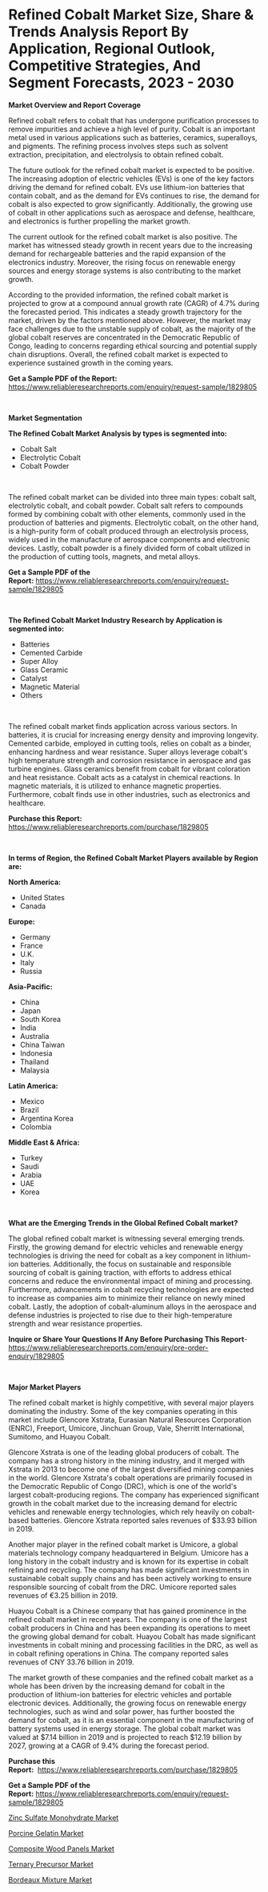 <p><h1>Refined Cobalt Market Size, Share & Trends Analysis Report By Application, Regional Outlook, Competitive Strategies, And Segment Forecasts, 2023 - 2030</h1></p><p><strong>Market Overview and Report Coverage</strong></p>
<p><p>Refined cobalt refers to cobalt that has undergone purification processes to remove impurities and achieve a high level of purity. Cobalt is an important metal used in various applications such as batteries, ceramics, superalloys, and pigments. The refining process involves steps such as solvent extraction, precipitation, and electrolysis to obtain refined cobalt.</p><p>The future outlook for the refined cobalt market is expected to be positive. The increasing adoption of electric vehicles (EVs) is one of the key factors driving the demand for refined cobalt. EVs use lithium-ion batteries that contain cobalt, and as the demand for EVs continues to rise, the demand for cobalt is also expected to grow significantly. Additionally, the growing use of cobalt in other applications such as aerospace and defense, healthcare, and electronics is further propelling the market growth.</p><p>The current outlook for the refined cobalt market is also positive. The market has witnessed steady growth in recent years due to the increasing demand for rechargeable batteries and the rapid expansion of the electronics industry. Moreover, the rising focus on renewable energy sources and energy storage systems is also contributing to the market growth.</p><p>According to the provided information, the refined cobalt market is projected to grow at a compound annual growth rate (CAGR) of 4.7% during the forecasted period. This indicates a steady growth trajectory for the market, driven by the factors mentioned above. However, the market may face challenges due to the unstable supply of cobalt, as the majority of the global cobalt reserves are concentrated in the Democratic Republic of Congo, leading to concerns regarding ethical sourcing and potential supply chain disruptions. Overall, the refined cobalt market is expected to experience sustained growth in the coming years.</p></p>
<p><strong>Get a Sample PDF of the Report:</strong> <a href="https://www.reliableresearchreports.com/enquiry/request-sample/1829805">https://www.reliableresearchreports.com/enquiry/request-sample/1829805</a></p>
<p>&nbsp;</p>
<p><strong>Market Segmentation</strong></p>
<p><strong>The Refined Cobalt Market Analysis by types is segmented into:</strong></p>
<p><ul><li>Cobalt Salt</li><li>Electrolytic Cobalt</li><li>Cobalt Powder</li></ul></p>
<p>&nbsp;</p>
<p><p>The refined cobalt market can be divided into three main types: cobalt salt, electrolytic cobalt, and cobalt powder. Cobalt salt refers to compounds formed by combining cobalt with other elements, commonly used in the production of batteries and pigments. Electrolytic cobalt, on the other hand, is a high-purity form of cobalt produced through an electrolysis process, widely used in the manufacture of aerospace components and electronic devices. Lastly, cobalt powder is a finely divided form of cobalt utilized in the production of cutting tools, magnets, and metal alloys.</p></p>
<p><strong>Get a Sample PDF of the Report:</strong>&nbsp;<a href="https://www.reliableresearchreports.com/enquiry/request-sample/1829805">https://www.reliableresearchreports.com/enquiry/request-sample/1829805</a></p>
<p>&nbsp;</p>
<p><strong>The Refined Cobalt Market Industry Research by Application is segmented into:</strong></p>
<p><ul><li>Batteries</li><li>Cemented Carbide</li><li>Super Alloy</li><li>Glass Ceramic</li><li>Catalyst</li><li>Magnetic Material</li><li>Others</li></ul></p>
<p>&nbsp;</p>
<p><p>The refined cobalt market finds application across various sectors. In batteries, it is crucial for increasing energy density and improving longevity. Cemented carbide, employed in cutting tools, relies on cobalt as a binder, enhancing hardness and wear resistance. Super alloys leverage cobalt's high temperature strength and corrosion resistance in aerospace and gas turbine engines. Glass ceramics benefit from cobalt for vibrant coloration and heat resistance. Cobalt acts as a catalyst in chemical reactions. In magnetic materials, it is utilized to enhance magnetic properties. Furthermore, cobalt finds use in other industries, such as electronics and healthcare.</p></p>
<p><strong>Purchase this Report:</strong>&nbsp; <a href="https://www.reliableresearchreports.com/purchase/1829805">https://www.reliableresearchreports.com/purchase/1829805</a></p>
<p>&nbsp;</p>
<p><strong>In terms of Region, the Refined Cobalt Market Players available by Region are:</strong></p>
<p>
    <p> <strong> North America: </strong>
        <ul>
            <li>United States</li>
            <li>Canada</li>
        </ul>
        </p> 
    <p> <strong> Europe: </strong>
        <ul>
            <li>Germany</li>
            <li>France</li>
            <li>U.K.</li>
            <li>Italy</li>
            <li>Russia</li>
        </ul>
        </p> 
    <p> <strong> Asia-Pacific: </strong>
        <ul>
            <li>China</li>
            <li>Japan</li>
            <li>South Korea</li>
            <li>India</li>
            <li>Australia</li>
            <li>China Taiwan</li>
            <li>Indonesia</li>
            <li>Thailand</li>
            <li>Malaysia</li>
        </ul>
        </p> 
    <p> <strong> Latin America: </strong>
        <ul>
            <li>Mexico</li>
            <li>Brazil</li>
            <li>Argentina Korea</li>
            <li>Colombia</li>
        </ul>
        </p> 
    <p> <strong> Middle East & Africa: </strong>
        <ul>
            <li>Turkey</li>
            <li>Saudi</li>
            <li>Arabia</li>
            <li>UAE</li>
            <li>Korea</li>
        </ul>
    </p>
    </p>
<p>&nbsp;</p>
<p><strong>What are the Emerging Trends in the Global Refined Cobalt market?</strong></p>
<p><p>The global refined cobalt market is witnessing several emerging trends. Firstly, the growing demand for electric vehicles and renewable energy technologies is driving the need for cobalt as a key component in lithium-ion batteries. Additionally, the focus on sustainable and responsible sourcing of cobalt is gaining traction, with efforts to address ethical concerns and reduce the environmental impact of mining and processing. Furthermore, advancements in cobalt recycling technologies are expected to increase as companies aim to minimize their reliance on newly mined cobalt. Lastly, the adoption of cobalt-aluminum alloys in the aerospace and defense industries is projected to rise due to their high-temperature strength and wear resistance properties.</p></p>
<p><strong>Inquire or Share Your Questions If Any Before Purchasing This Report</strong>- <a href="https://www.reliableresearchreports.com/enquiry/pre-order-enquiry/1829805">https://www.reliableresearchreports.com/enquiry/pre-order-enquiry/1829805</a></p>
<p>&nbsp;</p>
<p><strong>Major Market Players</strong></p>
<p><p>The refined cobalt market is highly competitive, with several major players dominating the industry. Some of the key companies operating in this market include Glencore Xstrata, Eurasian Natural Resources Corporation (ENRC), Freeport, Umicore, Jinchuan Group, Vale, Sherritt International, Sumitomo, and Huayou Cobalt.</p><p>Glencore Xstrata is one of the leading global producers of cobalt. The company has a strong history in the mining industry, and it merged with Xstrata in 2013 to become one of the largest diversified mining companies in the world. Glencore Xstrata's cobalt operations are primarily focused in the Democratic Republic of Congo (DRC), which is one of the world's largest cobalt-producing regions. The company has experienced significant growth in the cobalt market due to the increasing demand for electric vehicles and renewable energy technologies, which rely heavily on cobalt-based batteries. Glencore Xstrata reported sales revenues of $33.93 billion in 2019.</p><p>Another major player in the refined cobalt market is Umicore, a global materials technology company headquartered in Belgium. Umicore has a long history in the cobalt industry and is known for its expertise in cobalt refining and recycling. The company has made significant investments in sustainable cobalt supply chains and has been actively working to ensure responsible sourcing of cobalt from the DRC. Umicore reported sales revenues of €3.25 billion in 2019.</p><p>Huayou Cobalt is a Chinese company that has gained prominence in the refined cobalt market in recent years. The company is one of the largest cobalt producers in China and has been expanding its operations to meet the growing global demand for cobalt. Huayou Cobalt has made significant investments in cobalt mining and processing facilities in the DRC, as well as in cobalt refining operations in China. The company reported sales revenues of CNY 33.76 billion in 2019.</p><p>The market growth of these companies and the refined cobalt market as a whole has been driven by the increasing demand for cobalt in the production of lithium-ion batteries for electric vehicles and portable electronic devices. Additionally, the growing focus on renewable energy technologies, such as wind and solar power, has further boosted the demand for cobalt, as it is an essential component in the manufacturing of battery systems used in energy storage. The global cobalt market was valued at $7.14 billion in 2019 and is projected to reach $12.19 billion by 2027, growing at a CAGR of 9.4% during the forecast period.</p></p>
<p><strong>Purchase this Report:</strong>&nbsp;&nbsp;<a href="https://www.reliableresearchreports.com/purchase/1829805">https://www.reliableresearchreports.com/purchase/1829805</a></p>
<p></p>
<p><strong>Get a Sample PDF of the Report:</strong>&nbsp;<a href="https://www.reliableresearchreports.com/enquiry/request-sample/1829805">https://www.reliableresearchreports.com/enquiry/request-sample/1829805</a></p>
<p><p><a href="https://github.com/maliyahmorrow6654/Market-Research-Report-List-1/blob/main/zinc-sulfate-monohydrate-market.md">Zinc Sulfate Monohydrate Market</a></p><p><a href="https://github.com/scarol104/Market-Research-Report-List-1/blob/main/porcine-gelatin-market.md">Porcine Gelatin Market</a></p><p><a href="https://github.com/deliacustodio40/Market-Research-Report-List-1/blob/main/composite-wood-panels-market.md">Composite Wood Panels Market</a></p><p><a href="https://github.com/dzharov81/Market-Research-Report-List-1/blob/main/ternary-precursor-market.md">Ternary Precursor Market</a></p><p><a href="https://github.com/abdelrhmankishk22/Market-Research-Report-List-1/blob/main/bordeaux-mixture-market.md">Bordeaux Mixture Market</a></p></p>